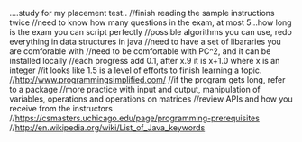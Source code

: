 ....study for my placement test..
//finish reading the sample instructions twice
//need to know how many questions in the exam, at most 5...how long is the exam you can script perfectly
//possible algorithms you can use, redo everything in data structures in java
//need to have a set of libararies you are comforable with
//need to be comfortable with PC^2, and it can be installed locally
//each progress add 0.1, after x.9 it is x+1.0 where x is an integer
//it looks like 1.5 is a level of efforts to finish learning a topic. 
//http://www.programmingsimplified.com/
//if the program gets long, refer to a package
//more practice with input and output, manipulation of variables, operations and operations on matrices
//review APIs and how you receive from the instructors
//https://csmasters.uchicago.edu/page/programming-prerequisites
//http://en.wikipedia.org/wiki/List_of_Java_keywords
